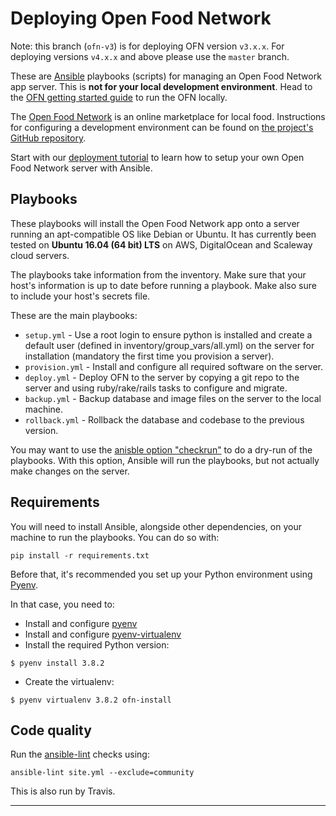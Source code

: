 Deploying Open Food Network
===========================

Note: this branch (`ofn-v3`) is for deploying OFN version `v3.x.x`. For deploying versions `v4.x.x` and above please use the `master` branch.


These are [Ansible](http://docs.ansible.com/ansible/) playbooks (scripts) for managing an Open Food Network app server. This is **not for your local development environment**. Head to the [OFN getting started guide](https://github.com/openfoodfoundation/openfoodnetwork/blob/master/GETTING_STARTED.md) to run the OFN locally.

The [Open Food Network](http://openfoodnetwork.org) is an online marketplace for local food. Instructions for configuring a development environment can be found on [the project's GitHub repository](https://github.com/openfoodfoundation/openfoodnetwork).

Start with our [deployment tutorial](https://github.com/openfoodfoundation/ofn-install/wiki) to learn how to setup your own Open Food Network server with Ansible.


## Playbooks

These playbooks will install the Open Food Network app onto a server running an apt-compatible OS like Debian or Ubuntu. It has currently been tested on **Ubuntu 16.04 (64 bit) LTS** on AWS, DigitalOcean and Scaleway cloud servers.

The playbooks take information from the inventory. Make sure that your host's information is up to date before running a playbook. Make also sure to include your host's secrets file.

These are the main playbooks:

* `setup.yml` - Use a root login to ensure python is installed and create a default user (defined in inventory/group_vars/all.yml) on the server for installation (mandatory the first time you provision a server).
* `provision.yml` - Install and configure all required software on the server.
* `deploy.yml` - Deploy OFN to the server by copying a git repo to the server and using ruby/rake/rails tasks to configure and migrate.
* `backup.yml` - Backup database and image files on the server to the local machine.
* `rollback.yml` - Rollback the database and codebase to the previous version.

You may want to use the [anisble option "checkrun"](http://docs.ansible.com/playbooks_checkmode.html) to do a dry-run of the playbooks. With this option, Ansible will run the playbooks, but not actually make changes on the server.


## Requirements

You will need to install Ansible, alongside other dependencies, on your machine to run the playbooks. You can do so with:

```
pip install -r requirements.txt
```

Before that, it's recommended you set up your Python environment using [Pyenv](https://github.com/pyenv/pyenv).

In that case, you need to:

* Install and configure [pyenv](https://github.com/pyenv/pyenv)
* Install and configure [pyenv-virtualenv](https://github.com/pyenv/pyenv-virtualenv)
* Install the required Python version:

```
$ pyenv install 3.8.2
```

* Create the virtualenv:

```
$ pyenv virtualenv 3.8.2 ofn-install
```

## Code quality

Run the [ansible-lint](https://github.com/willthames/ansible-lint) checks using:
```
ansible-lint site.yml --exclude=community
```

This is also run by Travis.

---

